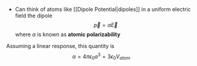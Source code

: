 - Can think of atoms like [[Dipole Potential|dipoles]] in a uniform electric field the dipole
$$\vec p = \alpha\vec E$$
where $\alpha$ is known as **atomic polarizability** 

Assuming a linear response, this quantity is
$$\alpha=4\pi\epsilon_0a^3=3\epsilon_0V_{atom}$$